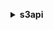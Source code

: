 **<details ><summary style="color:none;">s3api</summary><blockquote>**

- **<details><summary style="color:none;"><b><u>abort-multipart-upload</b></u></summary><blockquote>**

  * **<p style="color:none;">--bucket</p>**
  * **<p style="color:none;">--key</p>**
  * **<p style="color:none;">--upload-id</p>**
  * **<p style="color:none;">--request-payer</p>**
  * **<p style="color:none;">--expected-bucket-owner</p>**
  * **<p style="color:none;">--cli-input-json</p>**
  * **<p style="color:none;">--cli-input-yaml</p>**
  * **<p style="color:none;">--generate-cli-skeleton</p>**

  </br>

  <p style="color:red;">**Description**</p>

  </br>

  ## **Examples**

  ```bash

  ```
  ```json

  ```

  </br>

- **<details><summary style="color:none;"><b><u>complete-multipart-upload</b></u></summary><blockquote>**

  * **<p style="color:none;">--bucket</p>**
  * **<p style="color:none;">--key</p>**
  * **<p style="color:none;">--multipart-upload</p>**
  * **<p style="color:none;">--upload-id</p>**
  * **<p style="color:none;">--request-payer</p>**
  * **<p style="color:none;">--expected-bucket-owner</p>**
  * **<p style="color:none;">--cli-input-json</p>**
  * **<p style="color:none;">--cli-input-yaml</p>**
  * **<p style="color:none;">--generate-cli-skeleton</p>**

  </br>

  <p style="color:red;">**Description**</p>

  </br>

  ## **Examples**

  ```bash

  ```
  ```json

  ```

  </br>

- **<details><summary style="color:none;"><b><u>copy-object</b></u></summary><blockquote>**

  * **<p style="color:none;">--acl</p>**
  * **<p style="color:none;">--bucket</p>**
  * **<p style="color:none;">--cache-control</p>**
  * **<p style="color:none;">--content-disposition</p>**
  * **<p style="color:none;">--content-encoding</p>**
  * **<p style="color:none;">--content-language</p>**
  * **<p style="color:none;">--content-type</p>**
  * **<p style="color:none;">--copy-source</p>**
  * **<p style="color:none;">--copy-source-if-match</p>**
  * **<p style="color:none;">--copy-source-if-modified-since</p>**
  * **<p style="color:none;">--copy-source-if-none-match</p>**
  * **<p style="color:none;">--copy-source-if-unmodified-since</p>**
  * **<p style="color:none;">--expires</p>**
  * **<p style="color:none;">--grant-full-control</p>**
  * **<p style="color:none;">--grant-read</p>**
  * **<p style="color:none;">--grant-read-acp</p>**
  * **<p style="color:none;">--grant-write-acp</p>**
  * **<p style="color:none;">--key</p>**
  * **<p style="color:none;">--metadata</p>**
  * **<p style="color:none;">--metadata-directive</p>**
  * **<p style="color:none;">--tagging-directive</p>**
  * **<p style="color:none;">--server-side-encryption</p>**
  * **<p style="color:none;">--storage-class</p>**
  * **<p style="color:none;">--website-redirect-location</p>**
  * **<p style="color:none;">--sse-customer-algorithm</p>**
  * **<p style="color:none;">--sse-customer-key</p>**
  * **<p style="color:none;">--sse-customer-key-md5</p>**
  * **<p style="color:none;">--ssekms-key-id</p>**
  * **<p style="color:none;">--ssekms-encryption-context</p>**
  * **<p style="color:none;">--bucket-key-enabled</p>**
  * **<p style="color:none;">--no-bucket-key-enabled</p>**
  * **<p style="color:none;">--copy-source-sse-customer-algorithm</p>**
  * **<p style="color:none;">--copy-source-sse-customer-key</p>**
  * **<p style="color:none;">--copy-source-sse-customer-key-md5</p>**
  * **<p style="color:none;">--request-payer</p>**
  * **<p style="color:none;">--tagging</p>**
  * **<p style="color:none;">--object-lock-mode</p>**
  * **<p style="color:none;">--object-lock-retain-until-date</p>**
  * **<p style="color:none;">--object-lock-legal-hold-status</p>**
  * **<p style="color:none;">--expected-bucket-owner</p>**
  * **<p style="color:none;">--expected-source-bucket-owner</p>**
  * **<p style="color:none;">--cli-input-json</p>**
  * **<p style="color:none;">--cli-input-yaml</p>**
  * **<p style="color:none;">--generate-cli-skeleton</p>**

  </br>

  <p style="color:red;">**Description**</p>

  </br>

  ## **Examples**

  ```bash

  ```
  ```json

  ```

  </br>

- **<details><summary style="color:none;"><b><u>create-bucket</b></u></summary><blockquote>**

  * **<p style="color:none;">--acl</p>**
  * **<p style="color:none;">--bucket</p>**
  * **<p style="color:none;">--create-bucket-configuration</p>**
  * **<p style="color:none;">--grant-full-control</p>**
  * **<p style="color:none;">--grant-read</p>**
  * **<p style="color:none;">--grant-read-acp</p>**
  * **<p style="color:none;">--grant-write</p>**
  * **<p style="color:none;">--grant-write-acp</p>**
  * **<p style="color:none;">--object-lock-enabled-for-bucket</p>**
  * **<p style="color:none;">--no-object-lock-enabled-for-bucket</p>**
  * **<p style="color:none;">--cli-input-json</p>**
  * **<p style="color:none;">--cli-input-yaml</p>**
  * **<p style="color:none;">--generate-cli-skeleton</p>**

  </br>

  <p style="color:red;">**Description**</p>

  </br>

  ## **Examples**

  ```bash

  ```
  ```json

  ```

  </br>

- **<details><summary style="color:none;"><b><u>create-multipart-upload</b></u></summary><blockquote>**

  * **<p style="color:none;">--acl</p>**
  * **<p style="color:none;">--bucket</p>**
  * **<p style="color:none;">--cache-control</p>**
  * **<p style="color:none;">--content-disposition</p>**
  * **<p style="color:none;">--content-encoding</p>**
  * **<p style="color:none;">--content-language</p>**
  * **<p style="color:none;">--content-type</p>**
  * **<p style="color:none;">--expires</p>**
  * **<p style="color:none;">--grant-full-control</p>**
  * **<p style="color:none;">--grant-read</p>**
  * **<p style="color:none;">--grant-read-acp</p>**
  * **<p style="color:none;">--grant-write-acp</p>**
  * **<p style="color:none;">--key</p>**
  * **<p style="color:none;">--metadata</p>**
  * **<p style="color:none;">--server-side-encryption</p>**
  * **<p style="color:none;">--storage-class</p>**
  * **<p style="color:none;">--website-redirect-location</p>**
  * **<p style="color:none;">--sse-customer-algorithm</p>**
  * **<p style="color:none;">--sse-customer-key</p>**
  * **<p style="color:none;">--sse-customer-key-md5</p>**
  * **<p style="color:none;">--ssekms-key-id</p>**
  * **<p style="color:none;">--ssekms-encryption-context</p>**
  * **<p style="color:none;">--bucket-key-enabled</p>**
  * **<p style="color:none;">--no-bucket-key-enabled</p>**
  * **<p style="color:none;">--request-payer</p>**
  * **<p style="color:none;">--tagging</p>**
  * **<p style="color:none;">--object-lock-mode</p>**
  * **<p style="color:none;">--object-lock-retain-until-date</p>**
  * **<p style="color:none;">--object-lock-legal-hold-status</p>**
  * **<p style="color:none;">--expected-bucket-owner</p>**
  * **<p style="color:none;">--cli-input-json</p>**
  * **<p style="color:none;">--cli-input-yaml</p>**
  * **<p style="color:none;">--generate-cli-skeleton</p>**

  </br>

  <p style="color:red;">**Description**</p>

  </br>

  ## **Examples**

  ```bash

  ```
  ```json

  ```

  </br>

- **<details><summary style="color:none;"><b><u>delete-bucket</b></u></summary><blockquote>**

  * **<p style="color:none;">--bucket</p>**
  * **<p style="color:none;">--expected-bucket-owner</p>**
  * **<p style="color:none;">--cli-input-json</p>**
  * **<p style="color:none;">--cli-input-yaml</p>**
  * **<p style="color:none;">--generate-cli-skeleton</p>**

  </br>

  <p style="color:red;">**Description**</p>

  </br>

  ## **Examples**

  ```bash

  ```
  ```json

  ```

  </br>

- **<details><summary style="color:none;"><b><u>delete-bucket-analytics-configuration</b></u></summary><blockquote>**

  * **<p style="color:none;">--bucket</p>**
  * **<p style="color:none;">--id</p>**
  * **<p style="color:none;">--expected-bucket-owner</p>**
  * **<p style="color:none;">--cli-input-json</p>**
  * **<p style="color:none;">--cli-input-yaml</p>**
  * **<p style="color:none;">--generate-cli-skeleton</p>**

  </br>

  <p style="color:red;">**Description**</p>

  </br>

  ## **Examples**

  ```bash

  ```
  ```json

  ```

  </br>

- **<details><summary style="color:none;"><b><u>delete-bucket-cors</b></u></summary><blockquote>**

  * **<p style="color:none;">--bucket</p>**
  * **<p style="color:none;">--expected-bucket-owner</p>**
  * **<p style="color:none;">--cli-input-json</p>**
  * **<p style="color:none;">--cli-input-yaml</p>**
  * **<p style="color:none;">--generate-cli-skeleton</p>**

  </br>

  <p style="color:red;">**Description**</p>

  </br>

  ## **Examples**

  ```bash

  ```
  ```json

  ```

  </br>

- **<details><summary style="color:none;"><b><u>delete-bucket-encryption</b></u></summary><blockquote>**

  * **<p style="color:none;">--bucket</p>**
  * **<p style="color:none;">--expected-bucket-owner</p>**
  * **<p style="color:none;">--cli-input-json</p>**
  * **<p style="color:none;">--cli-input-yaml</p>**
  * **<p style="color:none;">--generate-cli-skeleton</p>**

  </br>

  <p style="color:red;">**Description**</p>

  </br>

  ## **Examples**

  ```bash

  ```
  ```json

  ```

  </br>

- **<details><summary style="color:none;"><b><u>delete-bucket-intelligent-tiering-configuration</b></u></summary><blockquote>**

  * **<p style="color:none;">--bucket</p>**
  * **<p style="color:none;">--id</p>**
  * **<p style="color:none;">--cli-input-json</p>**
  * **<p style="color:none;">--cli-input-yaml</p>**
  * **<p style="color:none;">--generate-cli-skeleton</p>**

  </br>

  <p style="color:red;">**Description**</p>

  </br>

  ## **Examples**

  ```bash

  ```
  ```json

  ```

  </br>

- **<details><summary style="color:none;"><b><u>delete-bucket-inventory-configuration</b></u></summary><blockquote>**

  * **<p style="color:none;">--bucket</p>**
  * **<p style="color:none;">--id</p>**
  * **<p style="color:none;">--expected-bucket-owner</p>**
  * **<p style="color:none;">--cli-input-json</p>**
  * **<p style="color:none;">--cli-input-yaml</p>**
  * **<p style="color:none;">--generate-cli-skeleton</p>**

  </br>

  <p style="color:red;">**Description**</p>

  </br>

  ## **Examples**

  ```bash

  ```
  ```json

  ```

  </br>

- **<details><summary style="color:none;"><b><u>delete-bucket-lifecycle</b></u></summary><blockquote>**

  * **<p style="color:none;">--bucket</p>**
  * **<p style="color:none;">--expected-bucket-owner</p>**
  * **<p style="color:none;">--cli-input-json</p>**
  * **<p style="color:none;">--cli-input-yaml</p>**
  * **<p style="color:none;">--generate-cli-skeleton</p>**

  </br>

  <p style="color:red;">**Description**</p>

  </br>

  ## **Examples**

  ```bash

  ```
  ```json

  ```

  </br>

- **<details><summary style="color:none;"><b><u>delete-bucket-metrics-configuration</b></u></summary><blockquote>**

  * **<p style="color:none;">--bucket</p>**
  * **<p style="color:none;">--id</p>**
  * **<p style="color:none;">--expected-bucket-owner</p>**
  * **<p style="color:none;">--cli-input-json</p>**
  * **<p style="color:none;">--cli-input-yaml</p>**
  * **<p style="color:none;">--generate-cli-skeleton</p>**

  </br>

  <p style="color:red;">**Description**</p>

  </br>

  ## **Examples**

  ```bash

  ```
  ```json

  ```

  </br>

- **<details><summary style="color:none;"><b><u>delete-bucket-ownership-controls</b></u></summary><blockquote>**

  * **<p style="color:none;">--bucket</p>**
  * **<p style="color:none;">--expected-bucket-owner</p>**
  * **<p style="color:none;">--cli-input-json</p>**
  * **<p style="color:none;">--cli-input-yaml</p>**
  * **<p style="color:none;">--generate-cli-skeleton</p>**

  </br>

  <p style="color:red;">**Description**</p>

  </br>

  ## **Examples**

  ```bash

  ```
  ```json

  ```

  </br>

- **<details><summary style="color:none;"><b><u>delete-bucket-policy</b></u></summary><blockquote>**

  * **<p style="color:none;">--bucket</p>**
  * **<p style="color:none;">--expected-bucket-owner</p>**
  * **<p style="color:none;">--cli-input-json</p>**
  * **<p style="color:none;">--cli-input-yaml</p>**
  * **<p style="color:none;">--generate-cli-skeleton</p>**

  </br>

  <p style="color:red;">**Description**</p>

  </br>

  ## **Examples**

  ```bash

  ```
  ```json

  ```

  </br>

- **<details><summary style="color:none;"><b><u>delete-bucket-replication</b></u></summary><blockquote>**

  * **<p style="color:none;">--bucket</p>**
  * **<p style="color:none;">--expected-bucket-owner</p>**
  * **<p style="color:none;">--cli-input-json</p>**
  * **<p style="color:none;">--cli-input-yaml</p>**
  * **<p style="color:none;">--generate-cli-skeleton</p>**

  </br>

  <p style="color:red;">**Description**</p>

  </br>

  ## **Examples**

  ```bash

  ```
  ```json

  ```

  </br>

- **<details><summary style="color:none;"><b><u>delete-bucket-tagging</b></u></summary><blockquote>**

  * **<p style="color:none;">--bucket</p>**
  * **<p style="color:none;">--expected-bucket-owner</p>**
  * **<p style="color:none;">--cli-input-json</p>**
  * **<p style="color:none;">--cli-input-yaml</p>**
  * **<p style="color:none;">--generate-cli-skeleton</p>**

  </br>

  <p style="color:red;">**Description**</p>

  </br>

  ## **Examples**

  ```bash

  ```
  ```json

  ```

  </br>

- **<details><summary style="color:none;"><b><u>delete-bucket-website</b></u></summary><blockquote>**

  * **<p style="color:none;">--bucket</p>**
  * **<p style="color:none;">--expected-bucket-owner</p>**
  * **<p style="color:none;">--cli-input-json</p>**
  * **<p style="color:none;">--cli-input-yaml</p>**
  * **<p style="color:none;">--generate-cli-skeleton</p>**

  </br>

  <p style="color:red;">**Description**</p>

  </br>

  ## **Examples**

  ```bash

  ```
  ```json

  ```

  </br>

- **<details><summary style="color:none;"><b><u>delete-object</b></u></summary><blockquote>**

  * **<p style="color:none;">--bucket</p>**
  * **<p style="color:none;">--key</p>**
  * **<p style="color:none;">--mfa</p>**
  * **<p style="color:none;">--version-id</p>**
  * **<p style="color:none;">--request-payer</p>**
  * **<p style="color:none;">--bypass-governance-retention</p>**
  * **<p style="color:none;">--no-bypass-governance-retention</p>**
  * **<p style="color:none;">--expected-bucket-owner</p>**
  * **<p style="color:none;">--cli-input-json</p>**
  * **<p style="color:none;">--cli-input-yaml</p>**
  * **<p style="color:none;">--generate-cli-skeleton</p>**

  </br>

  <p style="color:red;">**Description**</p>

  </br>

  ## **Examples**

  ```bash

  ```
  ```json

  ```

  </br>

- **<details><summary style="color:none;"><b><u>delete-objects</b></u></summary><blockquote>**

  * **<p style="color:none;">--bucket</p>**
  * **<p style="color:none;">--delete</p>**
  * **<p style="color:none;">--mfa</p>**
  * **<p style="color:none;">--request-payer</p>**
  * **<p style="color:none;">--bypass-governance-retention</p>**
  * **<p style="color:none;">--no-bypass-governance-retention</p>**
  * **<p style="color:none;">--expected-bucket-owner</p>**
  * **<p style="color:none;">--cli-input-json</p>**
  * **<p style="color:none;">--cli-input-yaml</p>**
  * **<p style="color:none;">--generate-cli-skeleton</p>**

  </br>

  <p style="color:red;">**Description**</p>

  </br>

  ## **Examples**

  ```bash

  ```
  ```json

  ```

  </br>

- **<details><summary style="color:none;"><b><u>delete-object-tagging</b></u></summary><blockquote>**

  * **<p style="color:none;">--bucket</p>**
  * **<p style="color:none;">--key</p>**
  * **<p style="color:none;">--version-id</p>**
  * **<p style="color:none;">--expected-bucket-owner</p>**
  * **<p style="color:none;">--cli-input-json</p>**
  * **<p style="color:none;">--cli-input-yaml</p>**
  * **<p style="color:none;">--generate-cli-skeleton</p>**

  </br>

  <p style="color:red;">**Description**</p>

  </br>

  ## **Examples**

  ```bash

  ```
  ```json

  ```

  </br>

- **<details><summary style="color:none;"><b><u>delete-public-access-block</b></u></summary><blockquote>**

  * **<p style="color:none;">--bucket</p>**
  * **<p style="color:none;">--expected-bucket-owner</p>**
  * **<p style="color:none;">--cli-input-json</p>**
  * **<p style="color:none;">--cli-input-yaml</p>**
  * **<p style="color:none;">--generate-cli-skeleton</p>**

  </br>

  <p style="color:red;">**Description**</p>

  </br>

  ## **Examples**

  ```bash

  ```
  ```json

  ```

  </br>

- **<details><summary style="color:none;"><b><u>get-bucket-accelerate-configuration</b></u></summary><blockquote>**

  * **<p style="color:none;">--bucket</p>**
  * **<p style="color:none;">--expected-bucket-owner</p>**
  * **<p style="color:none;">--cli-input-json</p>**
  * **<p style="color:none;">--cli-input-yaml</p>**
  * **<p style="color:none;">--generate-cli-skeleton</p>**

  </br>

  <p style="color:red;">**Description**</p>

  </br>

  ## **Examples**

  ```bash

  ```
  ```json

  ```

  </br>

- **<details><summary style="color:none;"><b><u>get-bucket-acl</b></u></summary><blockquote>**

  * **<p style="color:none;">--bucket</p>**
  * **<p style="color:none;">--expected-bucket-owner</p>**
  * **<p style="color:none;">--cli-input-json</p>**
  * **<p style="color:none;">--cli-input-yaml</p>**
  * **<p style="color:none;">--generate-cli-skeleton</p>**

  </br>

  <p style="color:red;">**Description**</p>

  </br>

  ## **Examples**

  ```bash

  ```
  ```json

  ```

  </br>

- **<details><summary style="color:none;"><b><u>get-bucket-analytics-configuration</b></u></summary><blockquote>**

  * **<p style="color:none;">--bucket</p>**
  * **<p style="color:none;">--id</p>**
  * **<p style="color:none;">--expected-bucket-owner</p>**
  * **<p style="color:none;">--cli-input-json</p>**
  * **<p style="color:none;">--cli-input-yaml</p>**
  * **<p style="color:none;">--generate-cli-skeleton</p>**

  </br>

  <p style="color:red;">**Description**</p>

  </br>

  ## **Examples**

  ```bash

  ```
  ```json

  ```

  </br>

- **<details><summary style="color:none;"><b><u>get-bucket-cors</b></u></summary><blockquote>**

  * **<p style="color:none;">--bucket</p>**
  * **<p style="color:none;">--expected-bucket-owner</p>**
  * **<p style="color:none;">--cli-input-json</p>**
  * **<p style="color:none;">--cli-input-yaml</p>**
  * **<p style="color:none;">--generate-cli-skeleton</p>**

  </br>

  <p style="color:red;">**Description**</p>

  </br>

  ## **Examples**

  ```bash

  ```
  ```json

  ```

  </br>

- **<details><summary style="color:none;"><b><u>get-bucket-encryption</b></u></summary><blockquote>**

  * **<p style="color:none;">--bucket</p>**
  * **<p style="color:none;">--expected-bucket-owner</p>**
  * **<p style="color:none;">--cli-input-json</p>**
  * **<p style="color:none;">--cli-input-yaml</p>**
  * **<p style="color:none;">--generate-cli-skeleton</p>**

  </br>

  <p style="color:red;">**Description**</p>

  </br>

  ## **Examples**

  ```bash

  ```
  ```json

  ```

  </br>

- **<details><summary style="color:none;"><b><u>get-bucket-intelligent-tiering-configuration</b></u></summary><blockquote>**

  * **<p style="color:none;">--bucket</p>**
  * **<p style="color:none;">--id</p>**
  * **<p style="color:none;">--cli-input-json</p>**
  * **<p style="color:none;">--cli-input-yaml</p>**
  * **<p style="color:none;">--generate-cli-skeleton</p>**

  </br>

  <p style="color:red;">**Description**</p>

  </br>

  ## **Examples**

  ```bash

  ```
  ```json

  ```

  </br>

- **<details><summary style="color:none;"><b><u>get-bucket-inventory-configuration</b></u></summary><blockquote>**

  * **<p style="color:none;">--bucket</p>**
  * **<p style="color:none;">--id</p>**
  * **<p style="color:none;">--expected-bucket-owner</p>**
  * **<p style="color:none;">--cli-input-json</p>**
  * **<p style="color:none;">--cli-input-yaml</p>**
  * **<p style="color:none;">--generate-cli-skeleton</p>**

  </br>

  <p style="color:red;">**Description**</p>

  </br>

  ## **Examples**

  ```bash

  ```
  ```json

  ```

  </br>

- **<details><summary style="color:none;"><b><u>get-bucket-lifecycle-configuration</b></u></summary><blockquote>**

  * **<p style="color:none;">--bucket</p>**
  * **<p style="color:none;">--expected-bucket-owner</p>**
  * **<p style="color:none;">--cli-input-json</p>**
  * **<p style="color:none;">--cli-input-yaml</p>**
  * **<p style="color:none;">--generate-cli-skeleton</p>**

  </br>

  <p style="color:red;">**Description**</p>

  </br>

  ## **Examples**

  ```bash

  ```
  ```json

  ```

  </br>

- **<details><summary style="color:none;"><b><u>get-bucket-location</b></u></summary><blockquote>**

  * **<p style="color:none;">--bucket</p>**
  * **<p style="color:none;">--expected-bucket-owner</p>**
  * **<p style="color:none;">--cli-input-json</p>**
  * **<p style="color:none;">--cli-input-yaml</p>**
  * **<p style="color:none;">--generate-cli-skeleton</p>**

  </br>

  <p style="color:red;">**Description**</p>

  </br>

  ## **Examples**

  ```bash

  ```
  ```json

  ```

  </br>

- **<details><summary style="color:none;"><b><u>get-bucket-logging</b></u></summary><blockquote>**

  * **<p style="color:none;">--bucket</p>**
  * **<p style="color:none;">--expected-bucket-owner</p>**
  * **<p style="color:none;">--cli-input-json</p>**
  * **<p style="color:none;">--cli-input-yaml</p>**
  * **<p style="color:none;">--generate-cli-skeleton</p>**

  </br>

  <p style="color:red;">**Description**</p>

  </br>

  ## **Examples**

  ```bash

  ```
  ```json

  ```

  </br>

- **<details><summary style="color:none;"><b><u>get-bucket-metrics-configuration</b></u></summary><blockquote>**

  * **<p style="color:none;">--bucket</p>**
  * **<p style="color:none;">--id</p>**
  * **<p style="color:none;">--expected-bucket-owner</p>**
  * **<p style="color:none;">--cli-input-json</p>**
  * **<p style="color:none;">--cli-input-yaml</p>**
  * **<p style="color:none;">--generate-cli-skeleton</p>**

  </br>

  <p style="color:red;">**Description**</p>

  </br>

  ## **Examples**

  ```bash

  ```
  ```json

  ```

  </br>

- **<details><summary style="color:none;"><b><u>get-bucket-notification-configuration</b></u></summary><blockquote>**

  * **<p style="color:none;">--bucket</p>**
  * **<p style="color:none;">--expected-bucket-owner</p>**
  * **<p style="color:none;">--cli-input-json</p>**
  * **<p style="color:none;">--cli-input-yaml</p>**
  * **<p style="color:none;">--generate-cli-skeleton</p>**

  </br>

  <p style="color:red;">**Description**</p>

  </br>

  ## **Examples**

  ```bash

  ```
  ```json

  ```

  </br>

- **<details><summary style="color:none;"><b><u>get-bucket-ownership-controls</b></u></summary><blockquote>**

  * **<p style="color:none;">--bucket</p>**
  * **<p style="color:none;">--expected-bucket-owner</p>**
  * **<p style="color:none;">--cli-input-json</p>**
  * **<p style="color:none;">--cli-input-yaml</p>**
  * **<p style="color:none;">--generate-cli-skeleton</p>**

  </br>

  <p style="color:red;">**Description**</p>

  </br>

  ## **Examples**

  ```bash

  ```
  ```json

  ```

  </br>

- **<details><summary style="color:none;"><b><u>get-bucket-policy</b></u></summary><blockquote>**

  * **<p style="color:none;">--bucket</p>**
  * **<p style="color:none;">--expected-bucket-owner</p>**
  * **<p style="color:none;">--cli-input-json</p>**
  * **<p style="color:none;">--cli-input-yaml</p>**
  * **<p style="color:none;">--generate-cli-skeleton</p>**

  </br>

  <p style="color:red;">**Description**</p>

  </br>

  ## **Examples**

  ```bash

  ```
  ```json

  ```

  </br>

- **<details><summary style="color:none;"><b><u>get-bucket-policy-status</b></u></summary><blockquote>**

  * **<p style="color:none;">--bucket</p>**
  * **<p style="color:none;">--expected-bucket-owner</p>**
  * **<p style="color:none;">--cli-input-json</p>**
  * **<p style="color:none;">--cli-input-yaml</p>**
  * **<p style="color:none;">--generate-cli-skeleton</p>**

  </br>

  <p style="color:red;">**Description**</p>

  </br>

  ## **Examples**

  ```bash

  ```
  ```json

  ```

  </br>

- **<details><summary style="color:none;"><b><u>get-bucket-replication</b></u></summary><blockquote>**

  * **<p style="color:none;">--bucket</p>**
  * **<p style="color:none;">--expected-bucket-owner</p>**
  * **<p style="color:none;">--cli-input-json</p>**
  * **<p style="color:none;">--cli-input-yaml</p>**
  * **<p style="color:none;">--generate-cli-skeleton</p>**

  </br>

  <p style="color:red;">**Description**</p>

  </br>

  ## **Examples**

  ```bash

  ```
  ```json

  ```

  </br>

- **<details><summary style="color:none;"><b><u>get-bucket-request-payment</b></u></summary><blockquote>**

  * **<p style="color:none;">--bucket</p>**
  * **<p style="color:none;">--expected-bucket-owner</p>**
  * **<p style="color:none;">--cli-input-json</p>**
  * **<p style="color:none;">--cli-input-yaml</p>**
  * **<p style="color:none;">--generate-cli-skeleton</p>**

  </br>

  <p style="color:red;">**Description**</p>

  </br>

  ## **Examples**

  ```bash

  ```
  ```json

  ```

  </br>

- **<details><summary style="color:none;"><b><u>get-bucket-tagging</b></u></summary><blockquote>**

  * **<p style="color:none;">--bucket</p>**
  * **<p style="color:none;">--expected-bucket-owner</p>**
  * **<p style="color:none;">--cli-input-json</p>**
  * **<p style="color:none;">--cli-input-yaml</p>**
  * **<p style="color:none;">--generate-cli-skeleton</p>**

  </br>

  <p style="color:red;">**Description**</p>

  </br>

  ## **Examples**

  ```bash

  ```
  ```json

  ```

  </br>

- **<details><summary style="color:none;"><b><u>get-bucket-versioning</b></u></summary><blockquote>**

  * **<p style="color:none;">--bucket</p>**
  * **<p style="color:none;">--expected-bucket-owner</p>**
  * **<p style="color:none;">--cli-input-json</p>**
  * **<p style="color:none;">--cli-input-yaml</p>**
  * **<p style="color:none;">--generate-cli-skeleton</p>**

  </br>

  <p style="color:red;">**Description**</p>

  </br>

  ## **Examples**

  ```bash

  ```
  ```json

  ```

  </br>

- **<details><summary style="color:none;"><b><u>get-bucket-website</b></u></summary><blockquote>**

  * **<p style="color:none;">--bucket</p>**
  * **<p style="color:none;">--expected-bucket-owner</p>**
  * **<p style="color:none;">--cli-input-json</p>**
  * **<p style="color:none;">--cli-input-yaml</p>**
  * **<p style="color:none;">--generate-cli-skeleton</p>**

  </br>

  <p style="color:red;">**Description**</p>

  </br>

  ## **Examples**

  ```bash

  ```
  ```json

  ```

  </br>

- **<details><summary style="color:none;"><b><u>get-object</b></u></summary><blockquote>**

  * **<p style="color:none;">--bucket</p>**
  * **<p style="color:none;">--if-match</p>**
  * **<p style="color:none;">--if-modified-since</p>**
  * **<p style="color:none;">--if-none-match</p>**
  * **<p style="color:none;">--if-unmodified-since</p>**
  * **<p style="color:none;">--key</p>**
  * **<p style="color:none;">--range</p>**
  * **<p style="color:none;">--response-cache-control</p>**
  * **<p style="color:none;">--response-content-disposition</p>**
  * **<p style="color:none;">--response-content-encoding</p>**
  * **<p style="color:none;">--response-content-language</p>**
  * **<p style="color:none;">--response-content-type</p>**
  * **<p style="color:none;">--response-expires</p>**
  * **<p style="color:none;">--version-id</p>**
  * **<p style="color:none;">--sse-customer-algorithm</p>**
  * **<p style="color:none;">--sse-customer-key</p>**
  * **<p style="color:none;">--sse-customer-key-md5</p>**
  * **<p style="color:none;">--request-payer</p>**
  * **<p style="color:none;">--part-number</p>**
  * **<p style="color:none;">--expected-bucket-owner</p>**

  </br>

  <p style="color:red;">**Description**</p>

  </br>

  ## **Examples**

  ```bash

  ```
  ```json

  ```

  </br>

- **<details><summary style="color:none;"><b><u>get-object-acl</b></u></summary><blockquote>**

  * **<p style="color:none;">--bucket</p>**
  * **<p style="color:none;">--key</p>**
  * **<p style="color:none;">--version-id</p>**
  * **<p style="color:none;">--request-payer</p>**
  * **<p style="color:none;">--expected-bucket-owner</p>**
  * **<p style="color:none;">--cli-input-json</p>**
  * **<p style="color:none;">--cli-input-yaml</p>**
  * **<p style="color:none;">--generate-cli-skeleton</p>**

  </br>

  <p style="color:red;">**Description**</p>

  </br>

  ## **Examples**

  ```bash

  ```
  ```json

  ```

  </br>

- **<details><summary style="color:none;"><b><u>get-object-legal-hold</b></u></summary><blockquote>**

  * **<p style="color:none;">--bucket</p>**
  * **<p style="color:none;">--key</p>**
  * **<p style="color:none;">--version-id</p>**
  * **<p style="color:none;">--request-payer</p>**
  * **<p style="color:none;">--expected-bucket-owner</p>**
  * **<p style="color:none;">--cli-input-json</p>**
  * **<p style="color:none;">--cli-input-yaml</p>**
  * **<p style="color:none;">--generate-cli-skeleton</p>**

  </br>

  <p style="color:red;">**Description**</p>

  </br>

  ## **Examples**

  ```bash

  ```
  ```json

  ```

  </br>

- **<details><summary style="color:none;"><b><u>get-object-lock-configuration</b></u></summary><blockquote>**

  * **<p style="color:none;">--bucket</p>**
  * **<p style="color:none;">--expected-bucket-owner</p>**
  * **<p style="color:none;">--cli-input-json</p>**
  * **<p style="color:none;">--cli-input-yaml</p>**
  * **<p style="color:none;">--generate-cli-skeleton</p>**

  </br>

  <p style="color:red;">**Description**</p>

  </br>

  ## **Examples**

  ```bash

  ```
  ```json

  ```

  </br>

- **<details><summary style="color:none;"><b><u>get-object-retention</b></u></summary><blockquote>**

  * **<p style="color:none;">--bucket</p>**
  * **<p style="color:none;">--key</p>**
  * **<p style="color:none;">--version-id</p>**
  * **<p style="color:none;">--request-payer</p>**
  * **<p style="color:none;">--expected-bucket-owner</p>**
  * **<p style="color:none;">--cli-input-json</p>**
  * **<p style="color:none;">--cli-input-yaml</p>**
  * **<p style="color:none;">--generate-cli-skeleton</p>**

  </br>

  <p style="color:red;">**Description**</p>

  </br>

  ## **Examples**

  ```bash

  ```
  ```json

  ```

  </br>

- **<details><summary style="color:none;"><b><u>get-object-tagging</b></u></summary><blockquote>**

  * **<p style="color:none;">--bucket</p>**
  * **<p style="color:none;">--key</p>**
  * **<p style="color:none;">--version-id</p>**
  * **<p style="color:none;">--expected-bucket-owner</p>**
  * **<p style="color:none;">--request-payer</p>**
  * **<p style="color:none;">--cli-input-json</p>**
  * **<p style="color:none;">--cli-input-yaml</p>**
  * **<p style="color:none;">--generate-cli-skeleton</p>**

  </br>

  <p style="color:red;">**Description**</p>

  </br>

  ## **Examples**

  ```bash

  ```
  ```json

  ```

  </br>

- **<details><summary style="color:none;"><b><u>get-object-torrent</b></u></summary><blockquote>**

  * **<p style="color:none;">--bucket</p>**
  * **<p style="color:none;">--key</p>**
  * **<p style="color:none;">--request-payer</p>**
  * **<p style="color:none;">--expected-bucket-owner</p>**

  </br>

  <p style="color:red;">**Description**</p>

  </br>

  ## **Examples**

  ```bash

  ```
  ```json

  ```

  </br>

- **<details><summary style="color:none;"><b><u>get-public-access-block</b></u></summary><blockquote>**

  * **<p style="color:none;">--bucket</p>**
  * **<p style="color:none;">--expected-bucket-owner</p>**
  * **<p style="color:none;">--cli-input-json</p>**
  * **<p style="color:none;">--cli-input-yaml</p>**
  * **<p style="color:none;">--generate-cli-skeleton</p>**

  </br>

  <p style="color:red;">**Description**</p>

  </br>

  ## **Examples**

  ```bash

  ```
  ```json

  ```

  </br>

- **<details><summary style="color:none;"><b><u>head-bucket</b></u></summary><blockquote>**

  * **<p style="color:none;">--bucket</p>**
  * **<p style="color:none;">--expected-bucket-owner</p>**
  * **<p style="color:none;">--cli-input-json</p>**
  * **<p style="color:none;">--cli-input-yaml</p>**
  * **<p style="color:none;">--generate-cli-skeleton</p>**

  </br>

  <p style="color:red;">**Description**</p>

  </br>

  ## **Examples**

  ```bash

  ```
  ```json

  ```

  </br>

- **<details><summary style="color:none;"><b><u>head-object</b></u></summary><blockquote>**

  * **<p style="color:none;">--bucket</p>**
  * **<p style="color:none;">--if-match</p>**
  * **<p style="color:none;">--if-modified-since</p>**
  * **<p style="color:none;">--if-none-match</p>**
  * **<p style="color:none;">--if-unmodified-since</p>**
  * **<p style="color:none;">--key</p>**
  * **<p style="color:none;">--range</p>**
  * **<p style="color:none;">--version-id</p>**
  * **<p style="color:none;">--sse-customer-algorithm</p>**
  * **<p style="color:none;">--sse-customer-key</p>**
  * **<p style="color:none;">--sse-customer-key-md5</p>**
  * **<p style="color:none;">--request-payer</p>**
  * **<p style="color:none;">--part-number</p>**
  * **<p style="color:none;">--expected-bucket-owner</p>**
  * **<p style="color:none;">--cli-input-json</p>**
  * **<p style="color:none;">--cli-input-yaml</p>**
  * **<p style="color:none;">--generate-cli-skeleton</p>**

  </br>

  <p style="color:red;">**Description**</p>

  </br>

  ## **Examples**

  ```bash

  ```
  ```json

  ```

  </br>

- **<details><summary style="color:none;"><b><u>help</b></u></summary><blockquote>**

  * **<p style="color:none;"></p>**

  </br>

  <p style="color:red;">**Description**</p>

  </br>

  ## **Examples**

  ```bash

  ```
  ```json

  ```

  </br>

- **<details><summary style="color:none;"><b><u>list-bucket-analytics-configurations</b></u></summary><blockquote>**

  * **<p style="color:none;">--bucket</p>**
  * **<p style="color:none;">--continuation-token</p>**
  * **<p style="color:none;">--expected-bucket-owner</p>**
  * **<p style="color:none;">--cli-input-json</p>**
  * **<p style="color:none;">--cli-input-yaml</p>**
  * **<p style="color:none;">--generate-cli-skeleton</p>**

  </br>

  <p style="color:red;">**Description**</p>

  </br>

  ## **Examples**

  ```bash

  ```
  ```json

  ```

  </br>

- **<details><summary style="color:none;"><b><u>list-bucket-intelligent-tiering-configurations</b></u></summary><blockquote>**

  * **<p style="color:none;">--bucket</p>**
  * **<p style="color:none;">--continuation-token</p>**
  * **<p style="color:none;">--cli-input-json</p>**
  * **<p style="color:none;">--cli-input-yaml</p>**
  * **<p style="color:none;">--generate-cli-skeleton</p>**

  </br>

  <p style="color:red;">**Description**</p>

  </br>

  ## **Examples**

  ```bash

  ```
  ```json

  ```

  </br>

- **<details><summary style="color:none;"><b><u>list-bucket-inventory-configurations</b></u></summary><blockquote>**

  * **<p style="color:none;">--bucket</p>**
  * **<p style="color:none;">--continuation-token</p>**
  * **<p style="color:none;">--expected-bucket-owner</p>**
  * **<p style="color:none;">--cli-input-json</p>**
  * **<p style="color:none;">--cli-input-yaml</p>**
  * **<p style="color:none;">--generate-cli-skeleton</p>**

  </br>

  <p style="color:red;">**Description**</p>

  </br>

  ## **Examples**

  ```bash

  ```
  ```json

  ```

  </br>

- **<details><summary style="color:none;"><b><u>list-bucket-metrics-configurations</b></u></summary><blockquote>**

  * **<p style="color:none;">--bucket</p>**
  * **<p style="color:none;">--continuation-token</p>**
  * **<p style="color:none;">--expected-bucket-owner</p>**
  * **<p style="color:none;">--cli-input-json</p>**
  * **<p style="color:none;">--cli-input-yaml</p>**
  * **<p style="color:none;">--generate-cli-skeleton</p>**

  </br>

  <p style="color:red;">**Description**</p>

  </br>

  ## **Examples**

  ```bash

  ```
  ```json

  ```

  </br>

- **<details><summary style="color:none;"><b><u>list-buckets</b></u></summary><blockquote>**

  * **<p style="color:none;">--cli-input-json</p>**
  * **<p style="color:none;">--cli-input-yaml</p>**
  * **<p style="color:none;">--generate-cli-skeleton</p>**

  </br>

  <p style="color:red;">**Description**</p>

  </br>

  ## **Examples**

  ```bash

  ```
  ```json

  ```

  </br>

- **<details><summary style="color:none;"><b><u>list-multipart-uploads</b></u></summary><blockquote>**

  * **<p style="color:none;">--bucket</p>**
  * **<p style="color:none;">--delimiter</p>**
  * **<p style="color:none;">--encoding-type</p>**
  * **<p style="color:none;">--prefix</p>**
  * **<p style="color:none;">--expected-bucket-owner</p>**
  * **<p style="color:none;">--cli-input-json</p>**
  * **<p style="color:none;">--cli-input-yaml</p>**
  * **<p style="color:none;">--starting-token</p>**
  * **<p style="color:none;">--page-size</p>**
  * **<p style="color:none;">--max-items</p>**
  * **<p style="color:none;">--generate-cli-skeleton</p>**

  </br>

  <p style="color:red;">**Description**</p>

  </br>

  ## **Examples**

  ```bash

  ```
  ```json

  ```

  </br>

- **<details><summary style="color:none;"><b><u>list-objects</b></u></summary><blockquote>**

  * **<p style="color:none;">--bucket</p>**
  * **<p style="color:none;">--delimiter</p>**
  * **<p style="color:none;">--encoding-type</p>**
  * **<p style="color:none;">--prefix</p>**
  * **<p style="color:none;">--request-payer</p>**
  * **<p style="color:none;">--expected-bucket-owner</p>**
  * **<p style="color:none;">--cli-input-json</p>**
  * **<p style="color:none;">--cli-input-yaml</p>**
  * **<p style="color:none;">--starting-token</p>**
  * **<p style="color:none;">--page-size</p>**
  * **<p style="color:none;">--max-items</p>**
  * **<p style="color:none;">--generate-cli-skeleton</p>**

  </br>

  <p style="color:red;">**Description**</p>

  </br>

  ## **Examples**

  ```bash

  ```
  ```json

  ```

  </br>

- **<details><summary style="color:none;"><b><u>list-objects-v2</b></u></summary><blockquote>**

  * **<p style="color:none;">--bucket</p>**
  * **<p style="color:none;">--delimiter</p>**
  * **<p style="color:none;">--encoding-type</p>**
  * **<p style="color:none;">--prefix</p>**
  * **<p style="color:none;">--fetch-owner</p>**
  * **<p style="color:none;">--no-fetch-owner</p>**
  * **<p style="color:none;">--start-after</p>**
  * **<p style="color:none;">--request-payer</p>**
  * **<p style="color:none;">--expected-bucket-owner</p>**
  * **<p style="color:none;">--cli-input-json</p>**
  * **<p style="color:none;">--cli-input-yaml</p>**
  * **<p style="color:none;">--starting-token</p>**
  * **<p style="color:none;">--page-size</p>**
  * **<p style="color:none;">--max-items</p>**
  * **<p style="color:none;">--generate-cli-skeleton</p>**

  </br>

  <p style="color:red;">**Description**</p>

  </br>

  ## **Examples**

  ```bash

  ```
  ```json

  ```

  </br>

- **<details><summary style="color:none;"><b><u>list-object-versions</b></u></summary><blockquote>**

  * **<p style="color:none;">--bucket</p>**
  * **<p style="color:none;">--delimiter</p>**
  * **<p style="color:none;">--encoding-type</p>**
  * **<p style="color:none;">--prefix</p>**
  * **<p style="color:none;">--expected-bucket-owner</p>**
  * **<p style="color:none;">--cli-input-json</p>**
  * **<p style="color:none;">--cli-input-yaml</p>**
  * **<p style="color:none;">--starting-token</p>**
  * **<p style="color:none;">--page-size</p>**
  * **<p style="color:none;">--max-items</p>**
  * **<p style="color:none;">--generate-cli-skeleton</p>**

  </br>

  <p style="color:red;">**Description**</p>

  </br>

  ## **Examples**

  ```bash

  ```
  ```json

  ```

  </br>

- **<details><summary style="color:none;"><b><u>list-parts</b></u></summary><blockquote>**

  * **<p style="color:none;">--bucket</p>**
  * **<p style="color:none;">--key</p>**
  * **<p style="color:none;">--upload-id</p>**
  * **<p style="color:none;">--request-payer</p>**
  * **<p style="color:none;">--expected-bucket-owner</p>**
  * **<p style="color:none;">--cli-input-json</p>**
  * **<p style="color:none;">--cli-input-yaml</p>**
  * **<p style="color:none;">--starting-token</p>**
  * **<p style="color:none;">--page-size</p>**
  * **<p style="color:none;">--max-items</p>**
  * **<p style="color:none;">--generate-cli-skeleton</p>**

  </br>

  <p style="color:red;">**Description**</p>

  </br>

  ## **Examples**

  ```bash

  ```
  ```json

  ```

  </br>

- **<details><summary style="color:none;"><b><u>put-bucket-accelerate-configuration</b></u></summary><blockquote>**

  * **<p style="color:none;">--bucket</p>**
  * **<p style="color:none;">--accelerate-configuration</p>**
  * **<p style="color:none;">--expected-bucket-owner</p>**
  * **<p style="color:none;">--cli-input-json</p>**
  * **<p style="color:none;">--cli-input-yaml</p>**
  * **<p style="color:none;">--generate-cli-skeleton</p>**

  </br>

  <p style="color:red;">**Description**</p>

  </br>

  ## **Examples**

  ```bash

  ```
  ```json

  ```

  </br>

- **<details><summary style="color:none;"><b><u>put-bucket-acl</b></u></summary><blockquote>**

  * **<p style="color:none;">--acl</p>**
  * **<p style="color:none;">--access-control-policy</p>**
  * **<p style="color:none;">--bucket</p>**
  * **<p style="color:none;">--content-md5</p>**
  * **<p style="color:none;">--grant-full-control</p>**
  * **<p style="color:none;">--grant-read</p>**
  * **<p style="color:none;">--grant-read-acp</p>**
  * **<p style="color:none;">--grant-write</p>**
  * **<p style="color:none;">--grant-write-acp</p>**
  * **<p style="color:none;">--expected-bucket-owner</p>**
  * **<p style="color:none;">--cli-input-json</p>**
  * **<p style="color:none;">--cli-input-yaml</p>**
  * **<p style="color:none;">--generate-cli-skeleton</p>**

  </br>

  <p style="color:red;">**Description**</p>

  </br>

  ## **Examples**

  ```bash

  ```
  ```json

  ```

  </br>

- **<details><summary style="color:none;"><b><u>put-bucket-analytics-configuration</b></u></summary><blockquote>**

  * **<p style="color:none;">--bucket</p>**
  * **<p style="color:none;">--id</p>**
  * **<p style="color:none;">--analytics-configuration</p>**
  * **<p style="color:none;">--expected-bucket-owner</p>**
  * **<p style="color:none;">--cli-input-json</p>**
  * **<p style="color:none;">--cli-input-yaml</p>**
  * **<p style="color:none;">--generate-cli-skeleton</p>**

  </br>

  <p style="color:red;">**Description**</p>

  </br>

  ## **Examples**

  ```bash

  ```
  ```json

  ```

  </br>

- **<details><summary style="color:none;"><b><u>put-bucket-cors</b></u></summary><blockquote>**

  * **<p style="color:none;">--bucket</p>**
  * **<p style="color:none;">--cors-configuration</p>**
  * **<p style="color:none;">--content-md5</p>**
  * **<p style="color:none;">--expected-bucket-owner</p>**
  * **<p style="color:none;">--cli-input-json</p>**
  * **<p style="color:none;">--cli-input-yaml</p>**
  * **<p style="color:none;">--generate-cli-skeleton</p>**

  </br>

  <p style="color:red;">**Description**</p>

  </br>

  ## **Examples**

  ```bash

  ```
  ```json

  ```

  </br>

- **<details><summary style="color:none;"><b><u>put-bucket-encryption</b></u></summary><blockquote>**

  * **<p style="color:none;">--bucket</p>**
  * **<p style="color:none;">--content-md5</p>**
  * **<p style="color:none;">--server-side-encryption-configuration</p>**
  * **<p style="color:none;">--expected-bucket-owner</p>**
  * **<p style="color:none;">--cli-input-json</p>**
  * **<p style="color:none;">--cli-input-yaml</p>**
  * **<p style="color:none;">--generate-cli-skeleton</p>**

  </br>

  <p style="color:red;">**Description**</p>

  </br>

  ## **Examples**

  ```bash

  ```
  ```json

  ```

  </br>

- **<details><summary style="color:none;"><b><u>put-bucket-intelligent-tiering-configuration</b></u></summary><blockquote>**

  * **<p style="color:none;">--bucket</p>**
  * **<p style="color:none;">--id</p>**
  * **<p style="color:none;">--intelligent-tiering-configuration</p>**
  * **<p style="color:none;">--cli-input-json</p>**
  * **<p style="color:none;">--cli-input-yaml</p>**
  * **<p style="color:none;">--generate-cli-skeleton</p>**

  </br>

  <p style="color:red;">**Description**</p>

  </br>

  ## **Examples**

  ```bash

  ```
  ```json

  ```

  </br>

- **<details><summary style="color:none;"><b><u>put-bucket-inventory-configuration</b></u></summary><blockquote>**

  * **<p style="color:none;">--bucket</p>**
  * **<p style="color:none;">--id</p>**
  * **<p style="color:none;">--inventory-configuration</p>**
  * **<p style="color:none;">--expected-bucket-owner</p>**
  * **<p style="color:none;">--cli-input-json</p>**
  * **<p style="color:none;">--cli-input-yaml</p>**
  * **<p style="color:none;">--generate-cli-skeleton</p>**

  </br>

  <p style="color:red;">**Description**</p>

  </br>

  ## **Examples**

  ```bash

  ```
  ```json

  ```

  </br>

- **<details><summary style="color:none;"><b><u>put-bucket-lifecycle-configuration</b></u></summary><blockquote>**

  * **<p style="color:none;">--bucket</p>**
  * **<p style="color:none;">--lifecycle-configuration</p>**
  * **<p style="color:none;">--expected-bucket-owner</p>**
  * **<p style="color:none;">--cli-input-json</p>**
  * **<p style="color:none;">--cli-input-yaml</p>**
  * **<p style="color:none;">--generate-cli-skeleton</p>**

  </br>

  <p style="color:red;">**Description**</p>

  </br>

  ## **Examples**

  ```bash

  ```
  ```json

  ```

  </br>

- **<details><summary style="color:none;"><b><u>put-bucket-logging</b></u></summary><blockquote>**

  * **<p style="color:none;">--bucket</p>**
  * **<p style="color:none;">--bucket-logging-status</p>**
  * **<p style="color:none;">--content-md5</p>**
  * **<p style="color:none;">--expected-bucket-owner</p>**
  * **<p style="color:none;">--cli-input-json</p>**
  * **<p style="color:none;">--cli-input-yaml</p>**
  * **<p style="color:none;">--generate-cli-skeleton</p>**

  </br>

  <p style="color:red;">**Description**</p>

  </br>

  ## **Examples**

  ```bash

  ```
  ```json

  ```

  </br>

- **<details><summary style="color:none;"><b><u>put-bucket-metrics-configuration</b></u></summary><blockquote>**

  * **<p style="color:none;">--bucket</p>**
  * **<p style="color:none;">--id</p>**
  * **<p style="color:none;">--metrics-configuration</p>**
  * **<p style="color:none;">--expected-bucket-owner</p>**
  * **<p style="color:none;">--cli-input-json</p>**
  * **<p style="color:none;">--cli-input-yaml</p>**
  * **<p style="color:none;">--generate-cli-skeleton</p>**

  </br>

  <p style="color:red;">**Description**</p>

  </br>

  ## **Examples**

  ```bash

  ```
  ```json

  ```

  </br>

- **<details><summary style="color:none;"><b><u>put-bucket-notification-configuration</b></u></summary><blockquote>**

  * **<p style="color:none;">--bucket</p>**
  * **<p style="color:none;">--notification-configuration</p>**
  * **<p style="color:none;">--expected-bucket-owner</p>**
  * **<p style="color:none;">--cli-input-json</p>**
  * **<p style="color:none;">--cli-input-yaml</p>**
  * **<p style="color:none;">--generate-cli-skeleton</p>**

  </br>

  <p style="color:red;">**Description**</p>

  </br>

  ## **Examples**

  ```bash

  ```
  ```json

  ```

  </br>

- **<details><summary style="color:none;"><b><u>put-bucket-ownership-controls</b></u></summary><blockquote>**

  * **<p style="color:none;">--bucket</p>**
  * **<p style="color:none;">--content-md5</p>**
  * **<p style="color:none;">--expected-bucket-owner</p>**
  * **<p style="color:none;">--ownership-controls</p>**
  * **<p style="color:none;">--cli-input-json</p>**
  * **<p style="color:none;">--cli-input-yaml</p>**
  * **<p style="color:none;">--generate-cli-skeleton</p>**

  </br>

  <p style="color:red;">**Description**</p>

  </br>

  ## **Examples**

  ```bash

  ```
  ```json

  ```

  </br>

- **<details><summary style="color:none;"><b><u>put-bucket-policy</b></u></summary><blockquote>**

  * **<p style="color:none;">--bucket</p>**
  * **<p style="color:none;">--content-md5</p>**
  * **<p style="color:none;">--confirm-remove-self-bucket-access</p>**
  * **<p style="color:none;">--no-confirm-remove-self-bucket-access</p>**
  * **<p style="color:none;">--policy</p>**
  * **<p style="color:none;">--expected-bucket-owner</p>**
  * **<p style="color:none;">--cli-input-json</p>**
  * **<p style="color:none;">--cli-input-yaml</p>**
  * **<p style="color:none;">--generate-cli-skeleton</p>**

  </br>

  <p style="color:red;">**Description**</p>

  </br>

  ## **Examples**

  ```bash

  ```
  ```json

  ```

  </br>

- **<details><summary style="color:none;"><b><u>put-bucket-replication</b></u></summary><blockquote>**

  * **<p style="color:none;">--bucket</p>**
  * **<p style="color:none;">--content-md5</p>**
  * **<p style="color:none;">--replication-configuration</p>**
  * **<p style="color:none;">--token</p>**
  * **<p style="color:none;">--expected-bucket-owner</p>**
  * **<p style="color:none;">--cli-input-json</p>**
  * **<p style="color:none;">--cli-input-yaml</p>**
  * **<p style="color:none;">--generate-cli-skeleton</p>**

  </br>

  <p style="color:red;">**Description**</p>

  </br>

  ## **Examples**

  ```bash

  ```
  ```json

  ```

  </br>

- **<details><summary style="color:none;"><b><u>put-bucket-request-payment</b></u></summary><blockquote>**

  * **<p style="color:none;">--bucket</p>**
  * **<p style="color:none;">--content-md5</p>**
  * **<p style="color:none;">--request-payment-configuration</p>**
  * **<p style="color:none;">--expected-bucket-owner</p>**
  * **<p style="color:none;">--cli-input-json</p>**
  * **<p style="color:none;">--cli-input-yaml</p>**
  * **<p style="color:none;">--generate-cli-skeleton</p>**

  </br>

  <p style="color:red;">**Description**</p>

  </br>

  ## **Examples**

  ```bash

  ```
  ```json

  ```

  </br>

- **<details><summary style="color:none;"><b><u>put-bucket-tagging</b></u></summary><blockquote>**

  * **<p style="color:none;">--bucket</p>**
  * **<p style="color:none;">--content-md5</p>**
  * **<p style="color:none;">--tagging</p>**
  * **<p style="color:none;">--expected-bucket-owner</p>**
  * **<p style="color:none;">--cli-input-json</p>**
  * **<p style="color:none;">--cli-input-yaml</p>**
  * **<p style="color:none;">--generate-cli-skeleton</p>**

  </br>

  <p style="color:red;">**Description**</p>

  </br>

  ## **Examples**

  ```bash

  ```
  ```json

  ```

  </br>

- **<details><summary style="color:none;"><b><u>put-bucket-versioning</b></u></summary><blockquote>**

  * **<p style="color:none;">--bucket</p>**
  * **<p style="color:none;">--content-md5</p>**
  * **<p style="color:none;">--mfa</p>**
  * **<p style="color:none;">--versioning-configuration</p>**
  * **<p style="color:none;">--expected-bucket-owner</p>**
  * **<p style="color:none;">--cli-input-json</p>**
  * **<p style="color:none;">--cli-input-yaml</p>**
  * **<p style="color:none;">--generate-cli-skeleton</p>**

  </br>

  <p style="color:red;">**Description**</p>

  </br>

  ## **Examples**

  ```bash

  ```
  ```json

  ```

  </br>

- **<details><summary style="color:none;"><b><u>put-bucket-website</b></u></summary><blockquote>**

  * **<p style="color:none;">--bucket</p>**
  * **<p style="color:none;">--content-md5</p>**
  * **<p style="color:none;">--website-configuration</p>**
  * **<p style="color:none;">--expected-bucket-owner</p>**
  * **<p style="color:none;">--cli-input-json</p>**
  * **<p style="color:none;">--cli-input-yaml</p>**
  * **<p style="color:none;">--generate-cli-skeleton</p>**

  </br>

  <p style="color:red;">**Description**</p>

  </br>

  ## **Examples**

  ```bash

  ```
  ```json

  ```

  </br>

- **<details><summary style="color:none;"><b><u>put-object</b></u></summary><blockquote>**

  * **<p style="color:none;">--acl</p>**
  * **<p style="color:none;">--body</p>**
  * **<p style="color:none;">--bucket</p>**
  * **<p style="color:none;">--cache-control</p>**
  * **<p style="color:none;">--content-disposition</p>**
  * **<p style="color:none;">--content-encoding</p>**
  * **<p style="color:none;">--content-language</p>**
  * **<p style="color:none;">--content-length</p>**
  * **<p style="color:none;">--content-md5</p>**
  * **<p style="color:none;">--content-type</p>**
  * **<p style="color:none;">--expires</p>**
  * **<p style="color:none;">--grant-full-control</p>**
  * **<p style="color:none;">--grant-read</p>**
  * **<p style="color:none;">--grant-read-acp</p>**
  * **<p style="color:none;">--grant-write-acp</p>**
  * **<p style="color:none;">--key</p>**
  * **<p style="color:none;">--metadata</p>**
  * **<p style="color:none;">--server-side-encryption</p>**
  * **<p style="color:none;">--storage-class</p>**
  * **<p style="color:none;">--website-redirect-location</p>**
  * **<p style="color:none;">--sse-customer-algorithm</p>**
  * **<p style="color:none;">--sse-customer-key</p>**
  * **<p style="color:none;">--sse-customer-key-md5</p>**
  * **<p style="color:none;">--ssekms-key-id</p>**
  * **<p style="color:none;">--ssekms-encryption-context</p>**
  * **<p style="color:none;">--bucket-key-enabled</p>**
  * **<p style="color:none;">--no-bucket-key-enabled</p>**
  * **<p style="color:none;">--request-payer</p>**
  * **<p style="color:none;">--tagging</p>**
  * **<p style="color:none;">--object-lock-mode</p>**
  * **<p style="color:none;">--object-lock-retain-until-date</p>**
  * **<p style="color:none;">--object-lock-legal-hold-status</p>**
  * **<p style="color:none;">--expected-bucket-owner</p>**
  * **<p style="color:none;">--cli-input-json</p>**
  * **<p style="color:none;">--cli-input-yaml</p>**
  * **<p style="color:none;">--generate-cli-skeleton</p>**

  </br>

  <p style="color:red;">**Description**</p>

  </br>

  ## **Examples**

  ```bash

  ```
  ```json

  ```

  </br>

- **<details><summary style="color:none;"><b><u>put-object-acl</b></u></summary><blockquote>**

  * **<p style="color:none;">--acl</p>**
  * **<p style="color:none;">--access-control-policy</p>**
  * **<p style="color:none;">--bucket</p>**
  * **<p style="color:none;">--content-md5</p>**
  * **<p style="color:none;">--grant-full-control</p>**
  * **<p style="color:none;">--grant-read</p>**
  * **<p style="color:none;">--grant-read-acp</p>**
  * **<p style="color:none;">--grant-write</p>**
  * **<p style="color:none;">--grant-write-acp</p>**
  * **<p style="color:none;">--key</p>**
  * **<p style="color:none;">--request-payer</p>**
  * **<p style="color:none;">--version-id</p>**
  * **<p style="color:none;">--expected-bucket-owner</p>**
  * **<p style="color:none;">--cli-input-json</p>**
  * **<p style="color:none;">--cli-input-yaml</p>**
  * **<p style="color:none;">--generate-cli-skeleton</p>**

  </br>

  <p style="color:red;">**Description**</p>

  </br>

  ## **Examples**

  ```bash

  ```
  ```json

  ```

  </br>

- **<details><summary style="color:none;"><b><u>put-object-legal-hold</b></u></summary><blockquote>**

  * **<p style="color:none;">--bucket</p>**
  * **<p style="color:none;">--key</p>**
  * **<p style="color:none;">--legal-hold</p>**
  * **<p style="color:none;">--request-payer</p>**
  * **<p style="color:none;">--version-id</p>**
  * **<p style="color:none;">--content-md5</p>**
  * **<p style="color:none;">--expected-bucket-owner</p>**
  * **<p style="color:none;">--cli-input-json</p>**
  * **<p style="color:none;">--cli-input-yaml</p>**
  * **<p style="color:none;">--generate-cli-skeleton</p>**

  </br>

  <p style="color:red;">**Description**</p>

  </br>

  ## **Examples**

  ```bash

  ```
  ```json

  ```

  </br>

- **<details><summary style="color:none;"><b><u>put-object-lock-configuration</b></u></summary><blockquote>**

  * **<p style="color:none;">--bucket</p>**
  * **<p style="color:none;">--object-lock-configuration</p>**
  * **<p style="color:none;">--request-payer</p>**
  * **<p style="color:none;">--token</p>**
  * **<p style="color:none;">--content-md5</p>**
  * **<p style="color:none;">--expected-bucket-owner</p>**
  * **<p style="color:none;">--cli-input-json</p>**
  * **<p style="color:none;">--cli-input-yaml</p>**
  * **<p style="color:none;">--generate-cli-skeleton</p>**

  </br>

  <p style="color:red;">**Description**</p>

  </br>

  ## **Examples**

  ```bash

  ```
  ```json

  ```

  </br>

- **<details><summary style="color:none;"><b><u>put-object-retention</b></u></summary><blockquote>**

  * **<p style="color:none;">--bucket</p>**
  * **<p style="color:none;">--key</p>**
  * **<p style="color:none;">--retention</p>**
  * **<p style="color:none;">--request-payer</p>**
  * **<p style="color:none;">--version-id</p>**
  * **<p style="color:none;">--bypass-governance-retention</p>**
  * **<p style="color:none;">--no-bypass-governance-retention</p>**
  * **<p style="color:none;">--content-md5</p>**
  * **<p style="color:none;">--expected-bucket-owner</p>**
  * **<p style="color:none;">--cli-input-json</p>**
  * **<p style="color:none;">--cli-input-yaml</p>**
  * **<p style="color:none;">--generate-cli-skeleton</p>**

  </br>

  <p style="color:red;">**Description**</p>

  </br>

  ## **Examples**

  ```bash

  ```
  ```json

  ```

  </br>

- **<details><summary style="color:none;"><b><u>put-object-tagging</b></u></summary><blockquote>**

  * **<p style="color:none;">--bucket</p>**
  * **<p style="color:none;">--key</p>**
  * **<p style="color:none;">--version-id</p>**
  * **<p style="color:none;">--content-md5</p>**
  * **<p style="color:none;">--tagging</p>**
  * **<p style="color:none;">--expected-bucket-owner</p>**
  * **<p style="color:none;">--request-payer</p>**
  * **<p style="color:none;">--cli-input-json</p>**
  * **<p style="color:none;">--cli-input-yaml</p>**
  * **<p style="color:none;">--generate-cli-skeleton</p>**

  </br>

  <p style="color:red;">**Description**</p>

  </br>

  ## **Examples**

  ```bash

  ```
  ```json

  ```

  </br>

- **<details><summary style="color:none;"><b><u>put-public-access-block</b></u></summary><blockquote>**

  * **<p style="color:none;">--bucket</p>**
  * **<p style="color:none;">--content-md5</p>**
  * **<p style="color:none;">--public-access-block-configuration</p>**
  * **<p style="color:none;">--expected-bucket-owner</p>**
  * **<p style="color:none;">--cli-input-json</p>**
  * **<p style="color:none;">--cli-input-yaml</p>**
  * **<p style="color:none;">--generate-cli-skeleton</p>**

  </br>

  <p style="color:red;">**Description**</p>

  </br>

  ## **Examples**

  ```bash

  ```
  ```json

  ```

  </br>

- **<details><summary style="color:none;"><b><u>restore-object</b></u></summary><blockquote>**

  * **<p style="color:none;">--bucket</p>**
  * **<p style="color:none;">--key</p>**
  * **<p style="color:none;">--version-id</p>**
  * **<p style="color:none;">--restore-request</p>**
  * **<p style="color:none;">--request-payer</p>**
  * **<p style="color:none;">--expected-bucket-owner</p>**
  * **<p style="color:none;">--cli-input-json</p>**
  * **<p style="color:none;">--cli-input-yaml</p>**
  * **<p style="color:none;">--generate-cli-skeleton</p>**

  </br>

  <p style="color:red;">**Description**</p>

  </br>

  ## **Examples**

  ```bash

  ```
  ```json

  ```

  </br>

- **<details><summary style="color:none;"><b><u>select-object-content</b></u></summary><blockquote>**

  * **<p style="color:none;">--bucket</p>**
  * **<p style="color:none;">--key</p>**
  * **<p style="color:none;">--sse-customer-algorithm</p>**
  * **<p style="color:none;">--sse-customer-key</p>**
  * **<p style="color:none;">--sse-customer-key-md5</p>**
  * **<p style="color:none;">--expression</p>**
  * **<p style="color:none;">--expression-type</p>**
  * **<p style="color:none;">--request-progress</p>**
  * **<p style="color:none;">--input-serialization</p>**
  * **<p style="color:none;">--output-serialization</p>**
  * **<p style="color:none;">--scan-range</p>**
  * **<p style="color:none;">--expected-bucket-owner</p>**

  </br>

  <p style="color:red;">**Description**</p>

  </br>

  ## **Examples**

  ```bash

  ```
  ```json

  ```

  </br>

- **<details><summary style="color:none;"><b><u>upload-part</b></u></summary><blockquote>**

  * **<p style="color:none;">--body</p>**
  * **<p style="color:none;">--bucket</p>**
  * **<p style="color:none;">--content-length</p>**
  * **<p style="color:none;">--content-md5</p>**
  * **<p style="color:none;">--key</p>**
  * **<p style="color:none;">--part-number</p>**
  * **<p style="color:none;">--upload-id</p>**
  * **<p style="color:none;">--sse-customer-algorithm</p>**
  * **<p style="color:none;">--sse-customer-key</p>**
  * **<p style="color:none;">--sse-customer-key-md5</p>**
  * **<p style="color:none;">--request-payer</p>**
  * **<p style="color:none;">--expected-bucket-owner</p>**
  * **<p style="color:none;">--cli-input-json</p>**
  * **<p style="color:none;">--cli-input-yaml</p>**
  * **<p style="color:none;">--generate-cli-skeleton</p>**

  </br>

  <p style="color:red;">**Description**</p>

  </br>

  ## **Examples**

  ```bash

  ```
  ```json

  ```

  </br>

- **<details><summary style="color:none;"><b><u>upload-part-copy</b></u></summary><blockquote>**

  * **<p style="color:none;">--bucket</p>**
  * **<p style="color:none;">--copy-source</p>**
  * **<p style="color:none;">--copy-source-if-match</p>**
  * **<p style="color:none;">--copy-source-if-modified-since</p>**
  * **<p style="color:none;">--copy-source-if-none-match</p>**
  * **<p style="color:none;">--copy-source-if-unmodified-since</p>**
  * **<p style="color:none;">--copy-source-range</p>**
  * **<p style="color:none;">--key</p>**
  * **<p style="color:none;">--part-number</p>**
  * **<p style="color:none;">--upload-id</p>**
  * **<p style="color:none;">--sse-customer-algorithm</p>**
  * **<p style="color:none;">--sse-customer-key</p>**
  * **<p style="color:none;">--sse-customer-key-md5</p>**
  * **<p style="color:none;">--copy-source-sse-customer-algorithm</p>**
  * **<p style="color:none;">--copy-source-sse-customer-key</p>**
  * **<p style="color:none;">--copy-source-sse-customer-key-md5</p>**
  * **<p style="color:none;">--request-payer</p>**
  * **<p style="color:none;">--expected-bucket-owner</p>**
  * **<p style="color:none;">--expected-source-bucket-owner</p>**
  * **<p style="color:none;">--cli-input-json</p>**
  * **<p style="color:none;">--cli-input-yaml</p>**
  * **<p style="color:none;">--generate-cli-skeleton</p>**

  </br>

  <p style="color:red;">**Description**</p>

  </br>

  ## **Examples**

  ```bash

  ```
  ```json

  ```

  </br>

- **<details><summary style="color:none;"><b><u>wait</b></u></summary><blockquote>**

  * **<p style="color:none;"></p>**

  </br>

  <p style="color:red;">**Description**</p>

  </br>

  ## **Examples**

  ```bash

  ```
  ```json

  ```

  </br>

- **<details><summary style="color:none;"><b><u>write-get-object-response</b></u></summary><blockquote>**

  * **<p style="color:none;">--request-route</p>**
  * **<p style="color:none;">--request-token</p>**
  * **<p style="color:none;">--body</p>**
  * **<p style="color:none;">--status-code</p>**
  * **<p style="color:none;">--error-code</p>**
  * **<p style="color:none;">--error-message</p>**
  * **<p style="color:none;">--accept-ranges</p>**
  * **<p style="color:none;">--cache-control</p>**
  * **<p style="color:none;">--content-disposition</p>**
  * **<p style="color:none;">--content-encoding</p>**
  * **<p style="color:none;">--content-language</p>**
  * **<p style="color:none;">--content-length</p>**
  * **<p style="color:none;">--content-range</p>**
  * **<p style="color:none;">--content-type</p>**
  * **<p style="color:none;">--delete-marker</p>**
  * **<p style="color:none;">--no-delete-marker</p>**
  * **<p style="color:none;">--e-tag</p>**
  * **<p style="color:none;">--expires</p>**
  * **<p style="color:none;">--expiration</p>**
  * **<p style="color:none;">--last-modified</p>**
  * **<p style="color:none;">--missing-meta</p>**
  * **<p style="color:none;">--metadata</p>**
  * **<p style="color:none;">--object-lock-mode</p>**
  * **<p style="color:none;">--object-lock-legal-hold-status</p>**
  * **<p style="color:none;">--object-lock-retain-until-date</p>**
  * **<p style="color:none;">--parts-count</p>**
  * **<p style="color:none;">--replication-status</p>**
  * **<p style="color:none;">--request-charged</p>**
  * **<p style="color:none;">--restore</p>**
  * **<p style="color:none;">--server-side-encryption</p>**
  * **<p style="color:none;">--sse-customer-algorithm</p>**
  * **<p style="color:none;">--ssekms-key-id</p>**
  * **<p style="color:none;">--sse-customer-key-md5</p>**
  * **<p style="color:none;">--storage-class</p>**
  * **<p style="color:none;">--tag-count</p>**
  * **<p style="color:none;">--version-id</p>**
  * **<p style="color:none;">--bucket-key-enabled</p>**
  * **<p style="color:none;">--no-bucket-key-enabled</p>**
  * **<p style="color:none;">--cli-input-json</p>**
  * **<p style="color:none;">--cli-input-yaml</p>**
  * **<p style="color:none;">--generate-cli-skeleton</p>**

  </br>

  <p style="color:red;">**Description**</p>

  </br>

  ## **Examples**

  ```bash

  ```
  ```json

  ```

  </br>

</blockquote></details>
</blockquote></details>
</blockquote></details>
</blockquote></details>
</blockquote></details>
</blockquote></details>
</blockquote></details>
</blockquote></details>
</blockquote></details>
</blockquote></details>
</blockquote></details>
</blockquote></details>
</blockquote></details>
</blockquote></details>
</blockquote></details>
</blockquote></details>
</blockquote></details>
</blockquote></details>
</blockquote></details>
</blockquote></details>
</blockquote></details>
</blockquote></details>
</blockquote></details>
</blockquote></details>
</blockquote></details>
</blockquote></details>
</blockquote></details>
</blockquote></details>
</blockquote></details>
</blockquote></details>
</blockquote></details>
</blockquote></details>
</blockquote></details>
</blockquote></details>
</blockquote></details>
</blockquote></details>
</blockquote></details>
</blockquote></details>
</blockquote></details>
</blockquote></details>
</blockquote></details>
</blockquote></details>
</blockquote></details>
</blockquote></details>
</blockquote></details>
</blockquote></details>
</blockquote></details>
</blockquote></details>
</blockquote></details>
</blockquote></details>
</blockquote></details>
</blockquote></details>
</blockquote></details>
</blockquote></details>
</blockquote></details>
</blockquote></details>
</blockquote></details>
</blockquote></details>
</blockquote></details>
</blockquote></details>
</blockquote></details>
</blockquote></details>
</blockquote></details>
</blockquote></details>
</blockquote></details>
</blockquote></details>
</blockquote></details>
</blockquote></details>
</blockquote></details>
</blockquote></details>
</blockquote></details>
</blockquote></details>
</blockquote></details>
</blockquote></details>
</blockquote></details>
</blockquote></details>
</blockquote></details>
</blockquote></details>
</blockquote></details>
</blockquote></details>
</blockquote></details>
</blockquote></details>
</blockquote></details>
</blockquote></details>
</blockquote></details>
</blockquote></details>
</blockquote></details>
</blockquote></details>
</blockquote></details>
</blockquote></details>
</blockquote></details>
</blockquote></details>
</blockquote></details>
</blockquote></details>
</blockquote></details>
